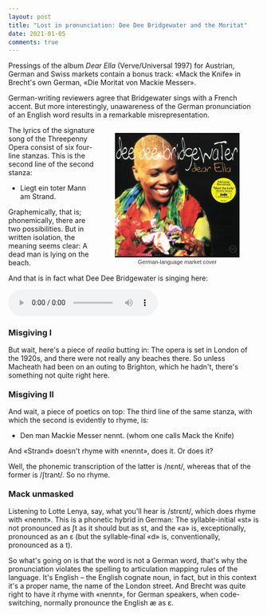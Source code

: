 ```yaml
---
layout: post
title: "Lost in pronunciation: Dee Dee Bridgewater and the Moritat"
date: 2021-01-05
comments: true
---
```


<style>
  ol {
  margin-left: 0;
  padding-left: 0;
}
ol li {
  display: block;
  margin-bottom: .4em;
  margin-left: 2em;
}
ol li::before {
  display: inline-block;
  content: "(" counter(item) ") ";
  counter-increment: item;
  width: 2em;
  margin-left: -2em;
}
figcaption {
    color: #333;
    text-align: center;
    font-family: Optima, Candara, Calibri, Arial, sans-serif;
    font-size: .8em;
  line-height: 1.2em;
}	
  .zoom:hover {
  -ms-transform: scale(3); /* IE 9 */
  -webkit-transform: scale(3); /* Safari 3-8 */
  transform: scale(2); 
  transform-origin: 100% 0%;
}
  .small {
  font-variant: small-caps;
}
</style>

<div class="ingress">
<p>Pressings of the album <i>Dear Ella</i> (Verve/Universal 1997) for Austrian, German and Swiss markets contain a bonus track: &laquo;Mack the Knife&raquo; in Brecht's own German, &laquo;Die Moritat von Mackie Messer&raquo;.</p> <p>German-writing reviewers agree that Bridgewater sings with a French accent. But more interestingly, unawareness of the German pronunciation of an English word results in a remarkable misrepresentation.</p></div> 
<div style="float:right;"><figure class="rightfig"><div class="zoom"><img style="height:250px;" src="/pics/DeeDee.jpg" /></div><figcaption>German-language market cover</figcaption></figure></div>
<p>The lyrics of the signature song of the Threepenny Opera consist of six four-line stanzas. This is the second line of the second stanza:</p>
<ul><li>Liegt ein toter Mann am Strand.</li></ul>
<p>Graphemically, that is; phonemically, there are two possibilities. But in written isolation, the meaning seems clear: A dead man is lying on the beach.
</p>
<p> And that is in fact what Dee Dee Bridgewater is singing here:</p>
<audio controls>
  <source src="/pics/MoritatDeeDee.mp3" type="audio/mpeg">
Your browser does not support the audio element.
</audio>
<h3 style="margin-top: 1.2em">Misgiving I</h3>
<p>But wait, here's a piece of <i>realia</i> butting in: The opera is set in London of the 1920s, and there were not really any beaches there. So unless Macheath had been on an outing to Brighton, which he hadn't, there's something not quite right here.</p>
<h3 style="margin-top: 1.2em">Misgiving II</h3>
<p>And wait, a piece of poetics on top: The third line of the same stanza, with which the second is evidently to rhyme, is:</p>
<ul><li>Den man Mackie Messer nennt. (whom one calls Mack the Knife)
</li></ul>
<p>And &laquo;Strand&raquo; doesn't rhyme with &laquo;nennt&raquo;, does it. Or does it? 
</p>
<p>Well, the phonemic transcription of the latter is /n&epsilon;nt/, whereas that of the former is /&#643;trant/. So no rhyme.</p>
<h3  style="margin-top: 1.2em">Mack unmasked</h3>
<p>Listening to Lotte Lenya, say, what you'll hear is /str&epsilon;nt/, which does rhyme with &laquo;nennt&raquo;. This is a phonetic hybrid in German: The syllable-initial &laquo;st&raquo; is not pronounced as &#643;t as it should but as st, and the &laquo;a&raquo; is, exceptionally, pronounced as an &epsilon; (but the syllable-final &laquo;d&raquo; is, conventionally, pronounced as a t).
</p>
<p>So what's going on is that the word is not a German word, that's why the pronunciation violates the spelling to articulation mapping rules of the language. It's English – the English cognate noun, in fact, but in this context it's a proper name, the name of the London street. And Brecht was quite right to have it rhyme with &laquo;nennt&raquo;, for German speakers, when code-switching, normally pronounce the English &aelig; as &epsilon;.</p>
